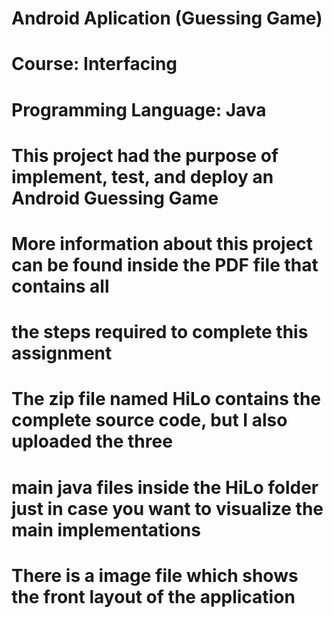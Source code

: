 # Android Aplication (Guessing Game)
# Course: Interfacing
# Programming Language: Java 

# This project had the purpose of implement, test, and deploy an Android Guessing Game

# More information about this project can be found inside the PDF file that contains all 
# the steps required to complete this assignment

# The zip file named HiLo contains the complete source code, but I also uploaded the three 
# main java files inside the HiLo folder just in case you want to visualize the main implementations

# There is a image file which shows the front layout of the application
